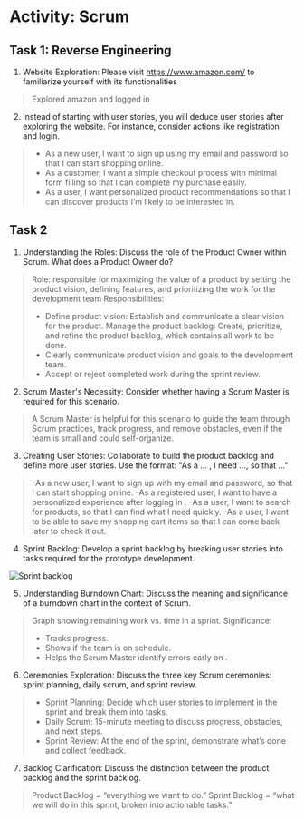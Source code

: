 # Activity: Scrum

## Task 1: Reverse Engineering
1. Website Exploration: Please visit https://www.amazon.com/ to familiarize yourself with its functionalities

>Explored amazon and logged in 
 
2. Instead of starting with user stories, you will deduce user stories after exploring the website. For instance, consider actions like registration and login.

> - As a new user, I want to sign up using my email and password so that I can start shopping online.
> - As a customer, I want a simple checkout process with minimal form filling so that I can complete my purchase easily.
> - As a user, I want personalized product recommendations so that I can discover products I’m likely to be interested in.

## Task 2
1. Understanding the Roles: Discuss the role of the Product Owner within Scrum. What does a Product Owner do?
>Role:  responsible for maximizing the value of a product by setting the product vision, defining features, and prioritizing the work for the development team
>Responsibilities:
> - Define product vision: Establish and communicate a clear vision for the product.
Manage the product backlog: Create, prioritize, and refine the product backlog, which contains all work to be done.
> - Clearly communicate product vision and goals to the development team.
> - Accept or reject completed work during the sprint review.

2. Scrum Master's Necessity: Consider whether having a Scrum Master is required for this scenario.

> A Scrum Master is helpful for this scenario to guide the team through Scrum practices, track progress, and remove obstacles, even if the team is small and could self-organize.

3. Creating User Stories: Collaborate to build the product backlog and define more user stories. Use the format: "As a ... , I need ..., so that ..."

> -As a new user, I want to sign up with my email and password, so that I can start shopping online.
-As a registered user, I want to have a personalized experience after logging in .
-As a user, I want to search for products, so that I can find what I need quickly.
-As a user, I want to be able to save my shopping cart items so that I can come back later to check it out.

4. Sprint Backlog: Develop a sprint backlog by breaking user stories into tasks required for the prototype development.

![Sprint backlog]()

5. Understanding Burndown Chart: Discuss the meaning and significance of a burndown chart in the context of Scrum.

> Graph showing remaining work vs. time in a sprint.
Significance:
> - Tracks progress.
> - Shows if the team is on schedule.
> - Helps the Scrum Master identify errors early on .

6. Ceremonies Exploration: Discuss the three key Scrum ceremonies: sprint planning, daily scrum, and sprint review.

> - Sprint Planning: Decide which user stories to implement in the sprint and break them into tasks.
> - Daily Scrum: 15-minute meeting to discuss progress, obstacles, and next steps.
> - Sprint Review: At the end of the sprint, demonstrate what’s done and collect feedback.

7. Backlog Clarification: Discuss the distinction between the product backlog and the sprint backlog.
> Product Backlog = “everything we want to do.”
> Sprint Backlog = “what we will do in this sprint, broken into actionable tasks.”